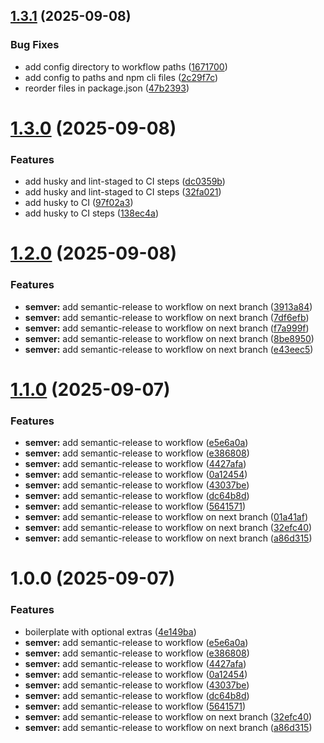 ## [1.3.1](https://github.com/praizjosh/create-figma-react-plugin/compare/v1.3.0...v1.3.1) (2025-09-08)


### Bug Fixes

* add config directory to workflow paths ([1671700](https://github.com/praizjosh/create-figma-react-plugin/commit/167170017a2279f440847cad86ab5ff6218d87e1))
* add config to paths and npm cli files ([2c29f7c](https://github.com/praizjosh/create-figma-react-plugin/commit/2c29f7c137a51cb9a5861107ac95334f164e1f38))
* reorder files in package.json ([47b2393](https://github.com/praizjosh/create-figma-react-plugin/commit/47b23930daba63ddae7efb665908b87afb53093f))

# [1.3.0](https://github.com/praizjosh/create-figma-react-plugin/compare/v1.2.0...v1.3.0) (2025-09-08)


### Features

* add husky and lint-staged to CI steps ([dc0359b](https://github.com/praizjosh/create-figma-react-plugin/commit/dc0359b8714ca4a5083e3732c5576309a061c9ed))
* add husky and lint-staged to CI steps ([32fa021](https://github.com/praizjosh/create-figma-react-plugin/commit/32fa021563ea9ff1f0faeb1ab887438546d18335))
* add husky to CI ([97f02a3](https://github.com/praizjosh/create-figma-react-plugin/commit/97f02a39feb9b61274ed0f7817929c2825ab4ed4))
* add husky to CI steps ([138ec4a](https://github.com/praizjosh/create-figma-react-plugin/commit/138ec4aaca3a845bfabc87d2346745fbb4b95691))

# [1.2.0](https://github.com/praizjosh/create-figma-react-plugin/compare/v1.1.0...v1.2.0) (2025-09-08)


### Features

* **semver:** add semantic-release to workflow on next branch ([3913a84](https://github.com/praizjosh/create-figma-react-plugin/commit/3913a844f19a64a186c7d595ac3509e2c1a9f626))
* **semver:** add semantic-release to workflow on next branch ([7df6efb](https://github.com/praizjosh/create-figma-react-plugin/commit/7df6efb457bb46bad64fa7c1772421d99ea884a9))
* **semver:** add semantic-release to workflow on next branch ([f7a999f](https://github.com/praizjosh/create-figma-react-plugin/commit/f7a999fbd9153dcb70be917945b069168477f6de))
* **semver:** add semantic-release to workflow on next branch ([8be8950](https://github.com/praizjosh/create-figma-react-plugin/commit/8be8950d7c48d377228cac9da5893af06617ebf4))
* **semver:** add semantic-release to workflow on next branch ([e43eec5](https://github.com/praizjosh/create-figma-react-plugin/commit/e43eec5f40b27c4c8dcfb7b9795e018a8a6433ad))

# [1.1.0](https://github.com/praizjosh/create-figma-react-plugin/compare/v1.0.1...v1.1.0) (2025-09-07)


### Features

* **semver:** add semantic-release to workflow ([e5e6a0a](https://github.com/praizjosh/create-figma-react-plugin/commit/e5e6a0aae98634cc54bafac34fe865b910ec4b45))
* **semver:** add semantic-release to workflow ([e386808](https://github.com/praizjosh/create-figma-react-plugin/commit/e3868084b011dab208e8aa7de40f95478336b260))
* **semver:** add semantic-release to workflow ([4427afa](https://github.com/praizjosh/create-figma-react-plugin/commit/4427afa588d48434b94a77130f7d36ad8e878269))
* **semver:** add semantic-release to workflow ([0a12454](https://github.com/praizjosh/create-figma-react-plugin/commit/0a1245420ccd2fbe39cf9d4efbd83ef7bf2a1a01))
* **semver:** add semantic-release to workflow ([43037be](https://github.com/praizjosh/create-figma-react-plugin/commit/43037be202ab9867c6cc6bc17e3aa18bddba5f6e))
* **semver:** add semantic-release to workflow ([dc64b8d](https://github.com/praizjosh/create-figma-react-plugin/commit/dc64b8d23da2dc761d5fd9e9b9bf0d10b35ae24a))
* **semver:** add semantic-release to workflow ([5641571](https://github.com/praizjosh/create-figma-react-plugin/commit/56415716fbefd99135e3cf6bae97736134d011ba))
* **semver:** add semantic-release to workflow on next branch ([01a41af](https://github.com/praizjosh/create-figma-react-plugin/commit/01a41afd53609720c35ab6b2799c6ad1fccac70e))
* **semver:** add semantic-release to workflow on next branch ([32efc40](https://github.com/praizjosh/create-figma-react-plugin/commit/32efc4092a82421c8ffc2beab84a4623920ffcc1))
* **semver:** add semantic-release to workflow on next branch ([a86d315](https://github.com/praizjosh/create-figma-react-plugin/commit/a86d315fc746b7041701ba56aab2f819642eacf8))

# 1.0.0 (2025-09-07)


### Features

* boilerplate with optional extras ([4e149ba](https://github.com/praizjosh/create-figma-react-plugin/commit/4e149baee5a1ecb9b9c93a554d47e197200a1d38))
* **semver:** add semantic-release to workflow ([e5e6a0a](https://github.com/praizjosh/create-figma-react-plugin/commit/e5e6a0aae98634cc54bafac34fe865b910ec4b45))
* **semver:** add semantic-release to workflow ([e386808](https://github.com/praizjosh/create-figma-react-plugin/commit/e3868084b011dab208e8aa7de40f95478336b260))
* **semver:** add semantic-release to workflow ([4427afa](https://github.com/praizjosh/create-figma-react-plugin/commit/4427afa588d48434b94a77130f7d36ad8e878269))
* **semver:** add semantic-release to workflow ([0a12454](https://github.com/praizjosh/create-figma-react-plugin/commit/0a1245420ccd2fbe39cf9d4efbd83ef7bf2a1a01))
* **semver:** add semantic-release to workflow ([43037be](https://github.com/praizjosh/create-figma-react-plugin/commit/43037be202ab9867c6cc6bc17e3aa18bddba5f6e))
* **semver:** add semantic-release to workflow ([dc64b8d](https://github.com/praizjosh/create-figma-react-plugin/commit/dc64b8d23da2dc761d5fd9e9b9bf0d10b35ae24a))
* **semver:** add semantic-release to workflow ([5641571](https://github.com/praizjosh/create-figma-react-plugin/commit/56415716fbefd99135e3cf6bae97736134d011ba))
* **semver:** add semantic-release to workflow on next branch ([32efc40](https://github.com/praizjosh/create-figma-react-plugin/commit/32efc4092a82421c8ffc2beab84a4623920ffcc1))
* **semver:** add semantic-release to workflow on next branch ([a86d315](https://github.com/praizjosh/create-figma-react-plugin/commit/a86d315fc746b7041701ba56aab2f819642eacf8))
